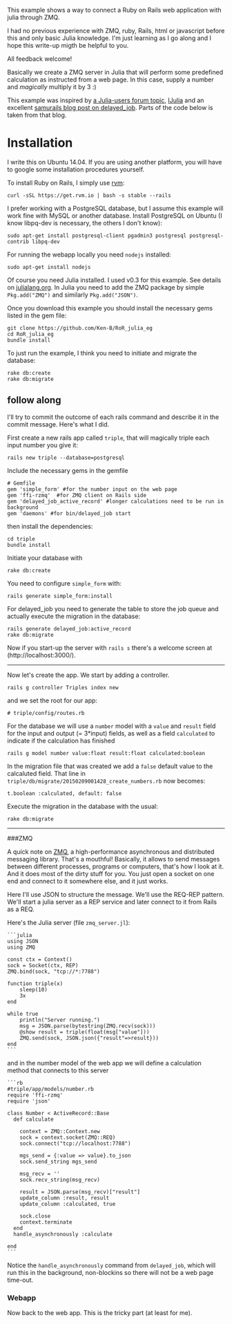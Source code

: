 This example shows a way to connect a Ruby on Rails web application with julia through ZMQ. 

I had no previous experience with ZMQ, ruby, Rails, html or javascript before this and only basic Julia knowledge. I'm just learning as I go along and I hope this write-up migth be helpful to you. 

All feedback welcome!

Basically we create a ZMQ server in Julia that will perform some predefined calculation as instructed from a web page. In this case, supply a number and *magically* multiply it by 3 :)

This example was inspired by [a Julia-users forum topic](https://groups.google.com/forum/#!searchin/julia-users/zmq|sort:date/julia-users/umHiBwVLQ4g/8O-bC7UB2B0J), [IJulia](https://github.com/JuliaLang/IJulia.jl) and an excellent [samurails blog post on delayed_job](http://samurails.com/gems/delayed-job/). Parts of the code below is taken from that blog.

# Installation

I write this on Ubuntu 14.04. If you are using another platform, you will have to google some installation procedures yourself.

To install Ruby on Rails, I simply use [rvm](http://rvm.io):

	curl -sSL https://get.rvm.io | bash -s stable --rails

I prefer working with a PostgreSQL database, but I assume this example will work fine with MySQL or another database. Install PostgreSQL on Ubuntu (I know libpq-dev is necessary, the others I don't know):

	sudo apt-get install postgresql-client pgadmin3 postgresql postgresql-contrib libpq-dev

For running the webapp locally you need `nodejs` installed:
	
	sudo apt-get install nodejs

Of course you need Julia installed. I used v0.3 for this example. See details on [julialang.org](http://julialang.org/). In Julia you need to add the ZMQ package by simple `Pkg.add("ZMQ")` and similarly `Pkg.add("JSON")`.

Once you download this example you should install the necessary gems listed in the gem file:

	git clone https://github.com/Ken-B/RoR_julia_eg
	cd RoR_julia_eg
	bundle install

To just run the example, I think you need to initiate and migrate the database:

	rake db:create
	rake db:migrate




## follow along

I'll try to commit the outcome of each rails command and describe it in the commit message. Here's what I did.

First create a new rails app called `triple`, that will magically triple each input number you give it:

	rails new triple --database=postgresql

Include the necessary gems in the gemfile

	# Gemfile
	gem 'simple_form' #for the number input on the web page
	gem 'ffi-rzmq'	#for ZMQ client on Rails side
	gem 'delayed_job_active_record' #longer calculations need to be run in background
	gem 'daemons' #for bin/delayed_job start

then install the dependencies:
	
	cd triple
	bundle install

Initiate your database with

	rake db:create

You need to configure `simple_form` with:

	rails generate simple_form:install

For delayed_job you need to generate the table to store the job queue and actually execute the migration in the database:

	rails generate delayed_job:active_record
	rake db:migrate

Now if you start-up the server with `rails s` there's a welcome screen at (http://localhost:3000/).

---
Now let's create the app. 
We start by adding a controller.

	rails g controller Triples index new

and we set the root for our app:

	# triple/config/routes.rb

For the database we will use a `number` model with a `value` and `result` field for the input and output (= 3*input) fields, as well as a field `calculated` to indicate if the calculation has finished

	rails g model number value:float result:float calculated:boolean

In the migration file that was created we add a `false` default value to the calcaluted field. That line in `triple/db/migrate/20150209001428_create_numbers.rb` now becomes:

	t.boolean :calculated, default: false

Execute the migration in the database with the usual:

	rake db:migrate

---

###ZMQ

A quick note on [ZMQ](http://en.wikipedia.org/wiki/%C3%98MQ), a high-performance asynchronous and distributed messaging library. That's a mouthful! Basically, it allows to send messages between different processes, programs or computers, that's how I look at it. And it does most of the dirty stuff for you. You just open a socket on one end and connect to it somewhere else, and it just works.

Here I'll use JSON to structure the message. We'll use the REQ-REP pattern. We'll start a julia server as a REP service and later connect to it from Rails as a REQ.

Here's the Julia server (file `zmq_server.jl`):

	```julia
	using JSON
	using ZMQ

	const ctx = Context()
	sock = Socket(ctx, REP)
	ZMQ.bind(sock, "tcp://*:7788")

	function triple(x)
		sleep(10)
		3x
	end

	while true
		println("Server running.")
		msg = JSON.parse(bytestring(ZMQ.recv(sock)))
		@show result = triple(float(msg["value"]))
		ZMQ.send(sock, JSON.json({"result"=>result}))
	end
	```

and in the number model of the web app we will define a calculation method that connects to this server
	
	```rb
	#triple/app/models/number.rb
	require 'ffi-rzmq'
	require 'json'

	class Number < ActiveRecord::Base
	  def calculate
	    
	    context = ZMQ::Context.new
	    sock = context.socket(ZMQ::REQ)
	    sock.connect("tcp://localhost:7788")
	    
	    mgs_send = {:value => value}.to_json
	    sock.send_string mgs_send

	    msg_recv = ''
	    sock.recv_string(msg_recv)

	    result = JSON.parse(msg_recv)["result"]
	    update_column :result, result
	    update_column :calculated, true
	    
	    sock.close
	    context.terminate
	  end
	  handle_asynchronously :calculate
	  
	end
	```

Notice the `handle_asynchronously` command from `delayed_job`, which will run this in the background, non-blockins so there will not be a web page time-out.

### Webapp

Now back to the web app. This is the tricky part (at least for me).